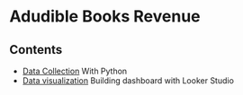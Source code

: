 Adudible Books Revenue
============

## Contents

- [Data Collection](audibleBook_Revenue.ipynb) With Python
- [Data visualization](sections/looker-studio.md) Building dashboard with Looker Studio

